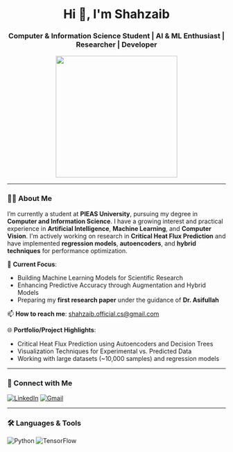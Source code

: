 <!-- Profile Header -->
<h1 align="center">Hi 👋, I'm Shahzaib</h1>
<h3 align="center">Computer & Information Science Student | AI & ML Enthusiast | Researcher | Developer</h3>

<p align="center">
  <img src="https://media.giphy.com/media/qgQUggAC3Pfv687qPC/giphy.gif" width="280">
</p>

---

### 👨‍🎓 About Me
I’m currently a student at **PIEAS University**, pursuing my degree in **Computer and Information Science**. I have a growing interest and practical experience in **Artificial Intelligence**, **Machine Learning**, and **Computer Vision**. I'm actively working on research in **Critical Heat Flux Prediction** and have implemented **regression models**, **autoencoders**, and **hybrid techniques** for performance optimization.

🔭 **Current Focus**:  
- Building Machine Learning Models for Scientific Research  
- Enhancing Predictive Accuracy through Augmentation and Hybrid Models  
- Preparing my **first research paper** under the guidance of **Dr. Asifullah**

📫 **How to reach me**: shahzaib.official.cs@gmail.com

🌐 **Portfolio/Project Highlights**:
- Critical Heat Flux Prediction using Autoencoders and Decision Trees  
- Visualization Techniques for Experimental vs. Predicted Data  
- Working with large datasets (~10,000 samples) and regression models  

---

### 📌 Connect with Me

<p align="left">
  <a href="https://www.linkedin.com/in/your-linkedin" target="_blank"><img src="https://img.shields.io/badge/LinkedIn-blue?style=for-the-badge&logo=linkedin" alt="LinkedIn"/></a>
  <a href="mailto:shahzaib.official.cs@gmail.com" target="_blank"><img src="https://img.shields.io/badge/Email-D14836?style=for-the-badge&logo=gmail&logoColor=white" alt="Gmail"/></a>
</p>

---

### 🛠️ Languages & Tools

![Python](https://img.shields.io/badge/-Python-3776AB?style=flat-square&logo=python&logoColor=white)
![TensorFlow](https://img.shields.io/badge/-TensorFlow-FF6)
